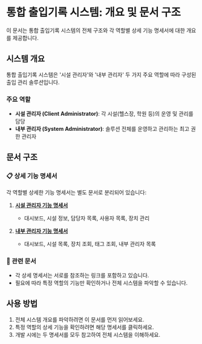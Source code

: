 # 통합 출입기록 시스템: 개요 및 문서 구조

이 문서는 통합 출입기록 시스템의 전체 구조와 각 역할별 상세 기능 명세서에 대한 개요를 제공합니다.

## 시스템 개요

통합 출입기록 시스템은 '시설 관리자'와 '내부 관리자' 두 가지 주요 역할에 따라 구성된 출입 관리 솔루션입니다.

### 주요 역할
- **시설 관리자 (Client Administrator)**: 각 시설(헬스장, 학원 등)의 운영 및 관리를 담당
- **내부 관리자 (System Administrator)**: 솔루션 전체를 운영하고 관리하는 최고 권한 관리자

## 문서 구조

### 📋 상세 기능 명세서
각 역할별 상세한 기능 명세서는 별도 문서로 분리되어 있습니다:

1. **[시설 관리자 기능 명세서](./시설관리자_PRD.md)**
   - 대시보드, 시설 정보, 담당자 목록, 사용자 목록, 장치 관리

2. **[내부 관리자 기능 명세서](./내부관리자_PRD.md)**
   - 대시보드, 시설 목록, 장치 조회, 태그 조회, 내부 관리자 목록

### 🔗 관련 문서
- 각 상세 명세서는 서로를 참조하는 링크를 포함하고 있습니다.
- 필요에 따라 특정 역할의 기능만 확인하거나 전체 시스템을 파악할 수 있습니다.

## 사용 방법
1. 전체 시스템 개요를 파악하려면 이 문서를 먼저 읽어보세요.
2. 특정 역할의 상세 기능을 확인하려면 해당 명세서를 클릭하세요.
3. 개발 시에는 두 명세서를 모두 참고하여 전체 시스템을 이해하세요.